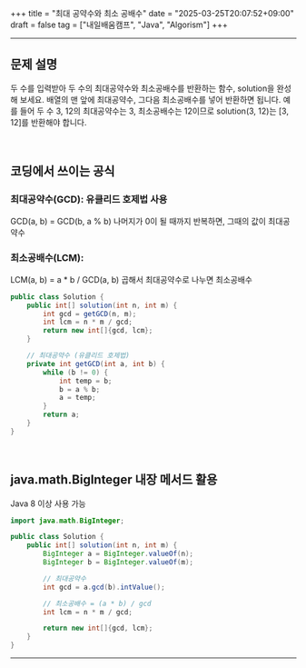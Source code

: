 +++
title = "최대 공약수와 최소 공배수"
date = "2025-03-25T20:07:52+09:00"
draft = false
tag = ["내일배움캠프", "Java", "Algorism"]
+++

---

## 문제 설명
두 수를 입력받아 두 수의 최대공약수와 최소공배수를 반환하는 함수, solution을 완성해 보세요. 배열의 맨 앞에 최대공약수, 그다음 최소공배수를 넣어 반환하면 됩니다. 예를 들어 두 수 3, 12의 최대공약수는 3, 최소공배수는 12이므로 solution(3, 12)는 [3, 12]를 반환해야 합니다.

<br>

## 코딩에서 쓰이는 공식
### 최대공약수(GCD): 유클리드 호제법 사용
GCD(a, b) = GCD(b, a % b)
나머지가 0이 될 때까지 반복하면, 그때의 값이 최대공약수

### 최소공배수(LCM):
LCM(a, b) = a * b / GCD(a, b)
곱해서 최대공약수로 나누면 최소공배수

```java
public class Solution {
    public int[] solution(int n, int m) {
        int gcd = getGCD(n, m);
        int lcm = n * m / gcd;
        return new int[]{gcd, lcm};
    }

    // 최대공약수 (유클리드 호제법)
    private int getGCD(int a, int b) {
        while (b != 0) {
            int temp = b;
            b = a % b;
            a = temp;
        }
        return a;
    }
}
```

<br>

## java.math.BigInteger 내장 메서드 활용
Java 8 이상 사용 가능

```java
import java.math.BigInteger;

public class Solution {
    public int[] solution(int n, int m) {
        BigInteger a = BigInteger.valueOf(n);
        BigInteger b = BigInteger.valueOf(m);

        // 최대공약수
        int gcd = a.gcd(b).intValue();

        // 최소공배수 = (a * b) / gcd
        int lcm = n * m / gcd;

        return new int[]{gcd, lcm};
    }
}
```

---